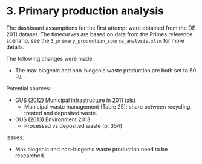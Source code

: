 # 3. Primary production analysis

The dashboard assumptions for the first attempt were obtained from the DE 2011 dataset. The timecurves are based on data from the Primes reference scenario, see the `3_primary_production_source_analysis.xlsm` for more details.


The following changes were made:

- The max biogenic and non-biogenic waste production are both set to 50 PJ.


Potential sources:

- GUS (2012) Municipal infrastructure in 2011 (xls)
  * Municipal waste management (Table 25); share between recycling, treated and deposited waste.
- GUS (2013) Environment 2013
  * Processed vs deposited waste (p. 354)


Issues:

- Max biogenic and non-biogenic waste production need to be researched.